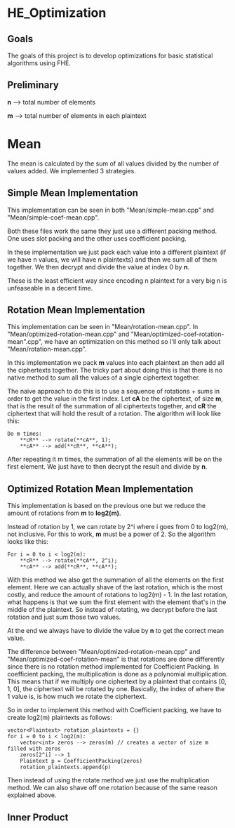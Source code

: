 # HE_Optimization

## Goals

The goals of this project is to develop optimizations for basic statistical algorithms using FHE.

## Preliminary

**n** --> total number of elements

**m** --> total number of elements in each plaintext

# Mean

The mean is calculated by the sum of all values divided by the number of values added. We implemented 3 strategies.

## Simple Mean Implementation

This implementation can be seen in both "Mean/simple-mean.cpp" and "Mean/simple-coef-mean.cpp".

Both these files work the same they just use a different packing method. One uses slot packing and the other uses coefficient packing. 

In these implementation we just pack each value into a different plaintext (if we have n values, we will have n plaintexts) and then we sum all of them together. We then decrypt and divide the value at index 0 by **n**.

These is the least efficient way since encoding n plaintext for a very big n is unfeaseable in a decent time.

## Rotation Mean Implementation

This implementation can be seen in "Mean/rotation-mean.cpp". In "Mean/optimized-rotation-mean.cpp" and "Mean/optimized-coef-rotation-mean".cpp", we have an optimization on this method so I'll only talk about "Mean/rotation-mean.cpp".

In this implementation we pack **m** values into each plaintext an then add all the ciphertexts together. The tricky part about doing this is that there is no native method to sum all the values of a single ciphertext together. 

The naive approach to do this is to use a sequence of rotations + sums in order to get the value in the first index. Let **cA** be the ciphertext, of size **m**, that is the result of the summation of all ciphertexts together, and **cR** the ciphertext that will hold the result of a rotation. The algorithm will look like this:

```
Do m times:
    **cR** --> rotate(**cA**, 1);
    **cA** --> add(**cR**, **cA**);
```
After repeating it m times, the summation of all the elements will be on the first element. We just have to then decrypt the result and divide by **n**.

## Optimized Rotation Mean Implementation

This implementation is based on the previous one but we reduce the amount of rotations from **m** to **log2(m)**.

Instead of rotation by 1, we can rotate by 2^i where i goes from 0 to log2(m), not inclusive. For this to work, **m** must be a power of 2. So the algorithm looks like this:

```
For i = 0 to i < log2(m):
    **cR** --> rotate(**cA**, 2^i);
    **cA** --> add(**cR**, **cA**);
```
With this method we also get the summation of all the elements on the first element. Here we can actually shave of the last rotation, which is the most costly, and reduce the amount of rotations to log2(m) - 1. In the last rotation, what happens is that we sum the first element with the element that's in the middle of the plaintext. So instead of rotating, we decrypt before the last rotation and just sum those two values. 

At the end we always have to divide the value by **n** to get the correct mean value.

The difference between "Mean/optimized-rotation-mean.cpp" and "Mean/optimized-coef-rotation-mean" is that rotations are done differently since there is no rotation method implemented for Coefficient Packing.
In coefficient packing, the multiplication is done as a polynomial multiplication. This means that if we multiply one ciphertext by a plaintext that contains [0, 1, 0], the ciphertext will be rotated by one. Basically, the index of where the 1 value is, is how much we rotate the ciphertext.

So in order to implement this method with Coefficient packing, we have to create log2(m) plaintexts as follows:

```
vector<Plaintext> rotation_plaintexts = {}
for i = 0 to i < log2(m):
    vector<int> zeros --> zeros(m) // creates a vector of size m filled with zeros
    zeros[2^i] --> 1
    Plaintext p = CoefficientPacking(zeros)
    rotation_plaintexts.append(p)
```

Then instead of using the rotate method we just use the multiplication method. We can also shave off one rotation because of the same reason explained above.

## Inner Product
